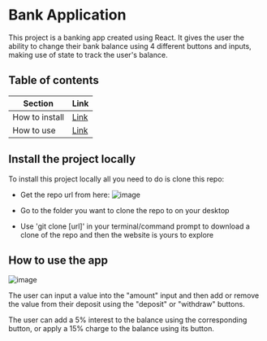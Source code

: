 # Bank Application

This project is a banking app created using React. It gives the user the ability to change their bank balance using 4 different buttons and inputs, making use of state to track the user's balance.


## Table of contents

Section | Link |
--- | --- |
How to install | [Link](https://github.com/Grattade07/bankApp/edit/main/README.md#install-the-project-locally)
How to use | [Link](https://github.com/Grattade07/bankApp/edit/main/README.md#how-to-use-the-app)

## Install the project locally

To install this project locally all you need to do is clone this repo:

* Get the repo url from here:
![image](https://user-images.githubusercontent.com/107367099/213812668-e0b7653e-438b-46c5-a213-8e8b8b2f3e32.png)

* Go to the folder you want to clone the repo to on your desktop

* Use 'git clone [url]' in your terminal/command prompt to download a clone of the repo and then the website is yours to explore

## How to use the app
![image](https://user-images.githubusercontent.com/107367099/213813159-4b33d7e7-633c-4ab5-a2c7-c4759aa72856.png)

The user can input a value into the "amount" input and then add or remove the value from their deposit using the "deposit" or "withdraw" buttons.

The user can add a 5% interest to the balance using the corresponding button, or apply a 15% charge to the balance using its button.
